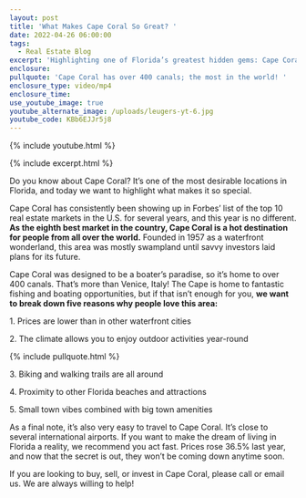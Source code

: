 ```yaml
---
layout: post
title: 'What Makes Cape Coral So Great? '
date: 2022-04-26 06:00:00
tags:
  - Real Estate Blog
excerpt: 'Highlighting one of Florida’s greatest hidden gems: Cape Coral!'
enclosure:
pullquote: 'Cape Coral has over 400 canals; the most in the world! '
enclosure_type: video/mp4
enclosure_time:
use_youtube_image: true
youtube_alternate_image: /uploads/leugers-yt-6.jpg
youtube_code: KBb6EJJr5j8
---
```

{% include youtube.html %}

{% include excerpt.html %}

Do you know about Cape Coral? It’s one of the most desirable locations in Florida, and today we want to highlight what makes it so special.&nbsp;

Cape Coral has consistently been showing up in Forbes’ list of the top 10 real estate markets in the U.S. for several years, and this year is no different. **As the eighth best market in the country, Cape Coral is a hot destination for people from all over the world.** Founded in 1957 as a waterfront wonderland, this area was mostly swampland until savvy investors laid plans for its future.&nbsp;

Cape Coral was designed to be a boater’s paradise, so it’s home to over 400 canals. That’s more than Venice, Italy\! The Cape is home to fantastic fishing and boating opportunities, but if that isn’t enough for you, **we want to break down five reasons why people love this area:**

1\. Prices are lower than in other waterfront cities

2\. The climate allows you to enjoy outdoor activities year-round

{% include pullquote.html %}

3\. Biking and walking trails are all around

4\. Proximity to other Florida beaches and attractions

5\. Small town vibes combined with big town amenities

As a final note, it’s also very easy to travel to Cape Coral. It’s close to several international airports. If you want to make the dream of living in Florida a reality, we recommend you act fast. Prices rose 36.5% last year, and now that the secret is out, they won’t be coming down anytime soon.

If you are looking to buy, sell, or invest in Cape Coral, please call or email us. We are always willing to help\!&nbsp;

